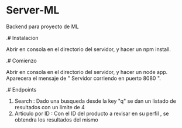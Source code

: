 ﻿# Server-ML
 
 Backend para proyecto de ML 

.# Instalacion

Abrir en consola en el directorio del servidor, y hacer un npm install.

.# Comienzo

Abrir en consola en el directorio del servidor, y hacer un node app. Aparecera el mensaje de " Servidor corriendo en puerto 8080 ".

.# Endpoints

1) Search : Dado una busqueda desde la key "q" se dan un  listado de resultados con un limite de 4
2) Articulo por ID : Con el ID del producto a revisar en su perfil , se obtendra los resultados del mismo
